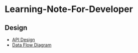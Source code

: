 # Learning-Note-For-Developer

## Design
- [API Design](API%20Design.md)
- [Data Flow Diagram](Data%20Flow%20Diagram.md)
